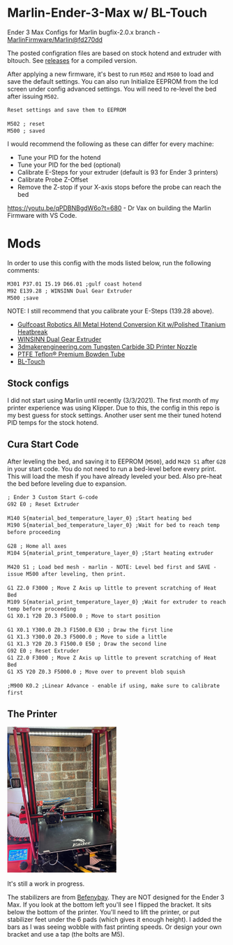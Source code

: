 # Marlin-Ender-3-Max w/ BL-Touch
Ender 3 Max Configs for Marlin bugfix-2.0.x branch - [MarlinFirmware/Marlin@fd270dd](https://github.com/MarlinFirmware/Marlin/commit/fd270ddc6c5b4d78437d590ae8066326850555d7)

The posted configration files are based on stock hotend and extruder with bltouch. See [releases](https://github.com/ChadDevOps/Marlin-Ender-3-Max/releases) for a compiled version.

After applying a new firmware, it's best to run `M502` and `M500` to load and save the default settings. You can also run Initialize EEPROM from the lcd screen under config advanced settings. You will need to re-level the bed after issuing `M502`.

```
Reset settings and save them to EEPROM

M502 ; reset
M500 ; saved
```

I would recommend the following as these can differ for every machine:

- Tune your PID for the hotend
- Tune your PID for the bed (optional)
- Calibrate E-Steps for your extruder (default is 93 for Ender 3 printers)
- Calibrate Probe Z-Offset
- Remove the Z-stop if your X-axis stops before the probe can reach the bed

https://youtu.be/qPDBNBgdW6o?t=680 - Dr Vax on building the Marlin Firmware with VS Code.

# Mods

In order to use this config with the mods listed below, run the following comments:

```
M301 P37.01 I5.19 D66.01 ;gulf coast hotend
M92 E139.28 ; WINSINN Dual Gear Extruder
M500 ;save
```
NOTE: I still recommend that you calibrate your E-Steps (139.28 above).

* [Gulfcoast Robotics All Metal Hotend Conversion Kit w/Polished Titanium Heatbreak](https://amzn.to/3rg7BvT)
* [WINSINN Dual Gear Extruder](https://amzn.to/3qgkBQC)
* [3dmakerengineering.com Tungsten Carbide 3D Printer Nozzle](https://www.3dmakerengineering.com/collections/3d-printer-nozzles/products/tungsten-carbide-3d-printer-nozzle?variant=14784857112631)
* [PTFE Teflon® Premium Bowden Tube](https://www.3dmakerengineering.com/collections/accessories/products/ptfe-teflon-premium-bowden-tube)
* [BL-Touch](https://amzn.to/384td6M)

## Stock configs

I did not start using Marlin until recently (3/3/2021). The first month of my printer experience was using Klipper. Due to this, the config in this repo is my best guess for stock settings. Another user sent me their tuned hotend PID temps for the stock hotend.

## Cura Start Code

After leveling the bed, and saving it to EEPROM (`M500`), add `M420 S1` after `G28` in your start code. You do not need to run a bed-level before every print. This will load the mesh if you have already leveled your bed. Also pre-heat the bed before leveling due to expansion.

```
; Ender 3 Custom Start G-code
G92 E0 ; Reset Extruder

M140 S{material_bed_temperature_layer_0} ;Start heating bed
M190 S{material_bed_temperature_layer_0} ;Wait for bed to reach temp before proceeding

G28 ; Home all axes
M104 S{material_print_temperature_layer_0} ;Start heating extruder

M420 S1 ; Load bed mesh - marlin - NOTE: Level bed first and SAVE - issue M500 after leveling, then print.

G1 Z2.0 F3000 ; Move Z Axis up little to prevent scratching of Heat Bed
M109 S{material_print_temperature_layer_0} ;Wait for extruder to reach temp before proceeding
G1 X0.1 Y20 Z0.3 F5000.0 ; Move to start position

G1 X0.1 Y300.0 Z0.3 F1500.0 E30 ; Draw the first line
G1 X1.3 Y300.0 Z0.3 F5000.0 ; Move to side a little
G1 X1.3 Y20 Z0.3 F1500.0 E50 ; Draw the second line
G92 E0 ; Reset Extruder
G1 Z2.0 F3000 ; Move Z Axis up little to prevent scratching of Heat Bed
G1 X5 Y20 Z0.3 F5000.0 ; Move over to prevent blob squish

;M900 K0.2 ;Linear Advance - enable if using, make sure to calibrate first
```

## The Printer

<img src="./Ender-3-Max.jpeg?raw=true" width="250">

It's still a work in progress.

The stabilizers are from [Befenybay](https://amzn.to/3rhibTq). They are NOT designed for the Ender 3 Max. If you look at the bottom left you'll see I flipped the bracket. It sits below the bottom of the printer. You'll need to lift the printer, or put stabilizer feet under the 6 pads (which gives it enough height). I added the bars as I was seeing wobble with fast printing speeds.  Or design your own bracket and use a tap (the bolts are M5).
